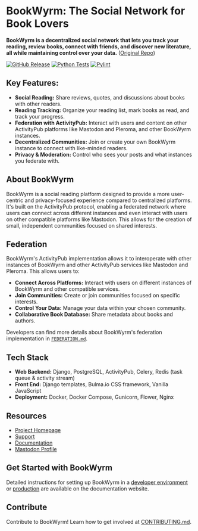 # BookWyrm: The Social Network for Book Lovers

**BookWyrm is a decentralized social network that lets you track your reading, review books, connect with friends, and discover new literature, all while maintaining control over your data.** ([Original Repo](https://github.com/bookwyrm-social/bookwyrm))

[![GitHub Release](https://img.shields.io/github/release/bookwyrm-social/bookwyrm.svg?colorB=58839b)](https://github.com/bookwyrm-social/bookwyrm/releases)
[![Python Tests](https://github.com/bookwyrm-social/bookwyrm/actions/workflows/django-tests.yml/badge.svg)](https://github.com/bookwyrm-social/bookwyrm/actions/workflows/django-tests.yml)
[![Pylint](https://github.com/bookwyrm-social/bookwyrm/actions/workflows/pylint.yml/badge.svg)](https://github.com/bookwyrm-social/bookwyrm/actions/workflows/pylint.yml)

## Key Features:

*   **Social Reading:** Share reviews, quotes, and discussions about books with other readers.
*   **Reading Tracking:** Organize your reading list, mark books as read, and track your progress.
*   **Federation with ActivityPub:** Interact with users and content on other ActivityPub platforms like Mastodon and Pleroma, and other BookWyrm instances.
*   **Decentralized Communities:** Join or create your own BookWyrm instance to connect with like-minded readers.
*   **Privacy & Moderation:** Control who sees your posts and what instances you federate with.

## About BookWyrm

BookWyrm is a social reading platform designed to provide a more user-centric and privacy-focused experience compared to centralized platforms. It's built on the ActivityPub protocol, enabling a federated network where users can connect across different instances and even interact with users on other compatible platforms like Mastodon. This allows for the creation of small, independent communities focused on shared interests.

## Federation

BookWyrm's ActivityPub implementation allows it to interoperate with other instances of BookWyrm and other ActivityPub services like Mastodon and Pleroma. This allows users to:

*   **Connect Across Platforms:** Interact with users on different instances of BookWyrm and other compatible services.
*   **Join Communities:** Create or join communities focused on specific interests.
*   **Control Your Data:** Manage your data within your chosen community.
*   **Collaborative Book Database:** Share metadata about books and authors.

Developers can find more details about BookWyrm's federation implementation in [`FEDERATION.md`](https://github.com/bookwyrm-social/bookwyrm/blob/main/FEDERATION.md).

## Tech Stack

*   **Web Backend:** Django, PostgreSQL, ActivityPub, Celery, Redis (task queue & activity stream)
*   **Front End:** Django templates, Bulma.io CSS framework, Vanilla JavaScript
*   **Deployment:** Docker, Docker Compose, Gunicorn, Flower, Nginx

## Resources

*   [Project Homepage](https://joinbookwyrm.com/)
*   [Support](https://patreon.com/bookwyrm)
*   [Documentation](https://docs.joinbookwyrm.com/)
*   [Mastodon Profile](https://tech.lgbt/@bookwyrm)

## Get Started with BookWyrm

Detailed instructions for setting up BookWyrm in a [developer environment](https://docs.joinbookwyrm.com/install-dev.html) or [production](https://docs.joinbookwyrm.com/install-prod.html) are available on the documentation website.

## Contribute

Contribute to BookWyrm! Learn how to get involved at [CONTRIBUTING.md](https://github.com/bookwyrm-social/bookwyrm/blob/main/CONTRIBUTING.md).